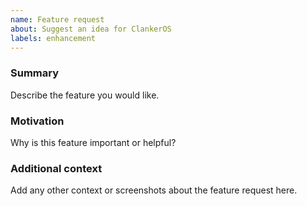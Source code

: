 ```yaml
---
name: Feature request
about: Suggest an idea for ClankerOS
labels: enhancement
---
```


### Summary
Describe the feature you would like.

### Motivation
Why is this feature important or helpful?

### Additional context
Add any other context or screenshots about the feature request here.
